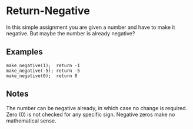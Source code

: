 # Return-Negative

In this simple assignment you are given a number and have to make it negative. But maybe the number is already negative?

## Examples
```
make_negative(1);  return -1
make_negative(-5); return -5
make_negative(0);  return 0
```
## Notes

The number can be negative already, in which case no change is required.
Zero (0) is not checked for any specific sign. Negative zeros make no mathematical sense.
